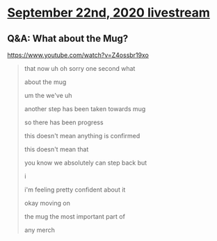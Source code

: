 # [September 22nd, 2020 livestream](../2020-09-22.md)
## Q&A: What about the Mug?
https://www.youtube.com/watch?v=Z4ossbr19xo
> that now uh oh sorry one second what
> 
> about the mug
> 
> um the we've uh
> 
> another step has been taken towards mug
> 
> so there has been progress
> 
> this doesn't mean anything is confirmed
> 
> this doesn't mean that
> 
> you know we absolutely can step back but
> 
> i
> 
> i'm feeling pretty confident about it
> 
> okay moving on
> 
> the mug the most important part of
> 
> any merch
> 

